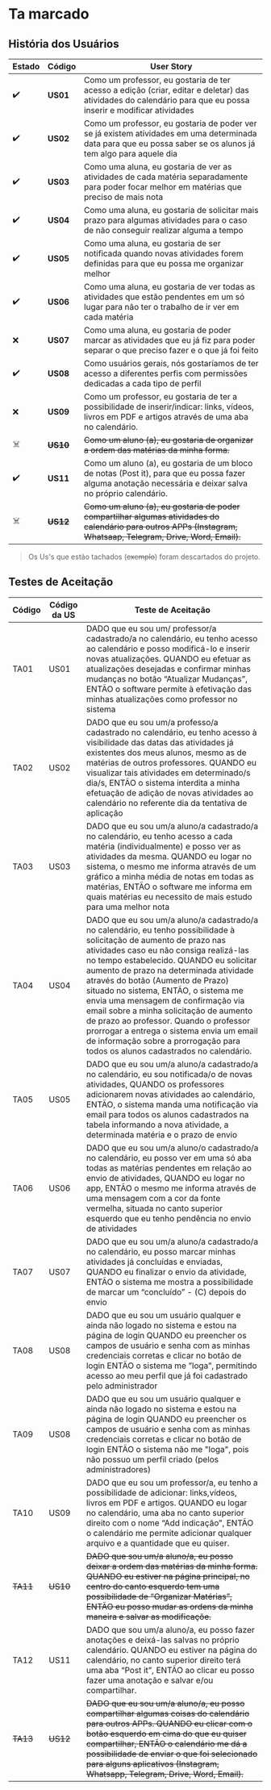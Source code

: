 # Ta marcado

## História dos Usuários

|Estado     | Código    | User Story                                                   |
|-----------| --------- | ------------------------------------------------------------ |
|:heavy_check_mark:        | **US01** | Como um professor, eu gostaria de ter acesso a edição (criar, editar e deletar) das atividades do calendário para que eu possa inserir e modificar atividades |
|:heavy_check_mark:           | **US02** | Como um professor, eu gostaria de poder ver se já existem atividades em uma determinada data para que eu possa saber se os alunos já tem algo para aquele dia |
|:heavy_check_mark:           | **US03** | Como uma aluna, eu gostaria de ver as atividades de cada matéria separadamente para poder focar melhor em matérias que preciso de mais nota |
|:heavy_check_mark:           | **US04** | Como uma aluna, eu gostaria de solicitar mais prazo para algumas atividades para o caso de não conseguir realizar alguma a tempo  |
|:heavy_check_mark:           | **US05**| Como uma aluna, eu gostaria de ser notificada quando novas atividades forem definidas para que eu possa me organizar melhor|
|:heavy_check_mark:          | **US06** | Como uma aluna, eu gostaria de ver todas as atividades que estão pendentes em um só lugar para não ter o trabalho de ir ver em cada matéria |
|:x:           | **US07** | Como uma aluna, eu gostaria de poder marcar as atividades que eu já fiz para poder separar o que preciso fazer e o que já foi feito |
|:heavy_check_mark:           | **US08** | Como usuários gerais, nós gostaríamos de ter acesso a diferentes perfis com permissões dedicadas a cada tipo de perfil  |
|:x:           | **US09** | Como um professor, eu gostaria de ter a possibilidade de inserir/indicar: links, vídeos, livros em PDF e artigos através de uma aba no calendário.|
|:skull_and_crossbones:           | ~~**US10**~~ | ~~Como um aluno (a), eu gostaria de organizar a ordem das matérias da minha forma.~~|
|:heavy_check_mark:           | **US11** | Como um aluno (a), eu gostaria de um bloco de notas (Post it), para que eu possa fazer alguma anotação necessária e deixar salva no próprio calendário.|
|:skull_and_crossbones:           | ~~**US12**~~ | ~~Como um aluno (a), eu gostaria de poder compartilhar algumas atividades do calendário para outros APPs (Instagram, Whatsaap, Telegram, Drive, Word, Email).~~|

>Os Us's que estão tachados (~~exemplo~~) foram descartados do projeto.




## Testes de Aceitação

| Código | Código da US | Teste de Aceitação                                           |
| ------ | ------------ | ------------------------------------------------------------ |
| TA01  | US01        | DADO que eu sou um/ professor/a cadastrado/a no calendário, eu tenho acesso ao calendário e posso modificá-lo e inserir novas atualizações. QUANDO eu efetuar as atualizações desejadas e confirmar minhas mudanças no botão “Atualizar Mudanças”, ENTÃO o software permite à efetivação das minhas atualizações como professor no sistema |
| TA02  | US02        | DADO que eu sou um/a professo/a cadastrado no calendário, eu tenho acesso à visibilidade das datas das atividades já existentes dos meus alunos, mesmo as de matérias de outros professores. QUANDO eu visualizar tais atividades em determinado/s dia/s, ENTÃO o sistema interdita a minha efetuação de adição de novas atividades ao calendário no referente dia da tentativa de aplicação |
| TA03  | US03        | DADO que eu sou um/a aluno/a cadastrado/a no calendário, eu tenho acesso a cada matéria (individualmente) e posso ver as atividades da mesma. QUANDO eu logar no sistema, o mesmo me informa através de um gráfico a minha média de notas em todas as matérias, ENTÃO o software me informa em quais matérias eu necessito de mais estudo para uma melhor nota |
| TA04    | US04          | DADO que eu sou um/a aluno/a cadastrado/a no calendário, eu tenho possibilidade à solicitação de aumento de prazo nas atividades caso eu não consiga realizá-las no tempo estabelecido. QUANDO eu solicitar aumento de prazo na determinada atividade através do botão (Aumento de Prazo) situado no sistema, ENTÃO, o sistema me envia uma mensagem de confirmação via email sobre a minha solicitação de aumento de prazo ao professor. Quando o professor prorrogar a entrega o sistema envia um email de informação sobre a prorrogação para todos os alunos cadastrados no calendário.|
| TA05    | US05          | DADO que eu sou um/a aluno/a cadastrado/a no calendário, eu sou notificada/o de novas atividades, QUANDO os professores adicionarem novas atividades ao calendário, ENTÃO, o sistema manda uma notificação via email para todos os alunos cadastrados na tabela informando a nova atividade, a determinada matéria e o prazo de envio |
| TA06    | US06          | DADO que eu sou um/a aluno/o cadastrado/a no calendário, eu posso ver em uma só aba todas as matérias pendentes em relação ao envio de atividades, QUANDO eu logar no app, ENTÃO o mesmo me informa através de uma mensagem com a cor da fonte vermelha, situada no canto superior esquerdo que eu tenho pendência no envio de atividades|
| TA07    | US07          | DADO que eu sou um/a aluno/a cadastrado/a no calendário, eu posso marcar minhas atividades já concluídas e enviadas, QUANDO eu finalizar o envio da atividade, ENTÃO o sistema me mostra a possibilidade de marcar um “concluído” - (C) depois do envio|
| TA08    | US08          | DADO que eu sou um usuário qualquer e ainda não logado no sistema e estou na página de login QUANDO eu preencher os campos de usuário e senha com as minhas credenciais corretas e clicar no botão de login ENTÃO o sistema me ”loga”, permitindo acesso ao meu perfil que já foi cadastrado pelo administrador|
| TA09    | US08          | DADO que eu sou um usuário qualquer e ainda não logado no sistema e estou na página de login QUANDO eu preencher os campos de usuário e senha com as minhas credenciais corretas e clicar no botão de login ENTÃO o sistema não me "loga", pois não possuo um perfil criado (pelos administradores)|
| TA10 | US09 | DADO que eu sou um professor/a, eu tenho a possibilidade de adicionar: links,vídeos, livros em PDF e artigos. QUANDO eu logar no calendário, uma aba no canto superior direito com o nome “Add indicação”, ENTÃO o calendário me permite adicionar qualquer arquivo e a quantidade que eu quiser.
| ~~TA11~~ | ~~US10~~ | ~~DADO que sou um/a aluno/a, eu posso deixar a ordem das matérias da minha forma. QUANDO eu estiver na página principal, no centro do canto esquerdo tem uma possibilidade de “Organizar Matérias”, ENTÃO eu posso mudar as ordens da minha maneira e salvar as modificaçõe.~~
| TA12 | US11 | DADO que sou um/a aluno/a, eu posso fazer anotações e deixá-las salvas no próprio calendário. QUANDO eu estiver na página do calendário, no canto superior direito terá uma aba “Post it”, ENTÃO ao clicar eu posso fazer uma anotação e salvar e/ou compartilhar.
| ~~TA13~~ | ~~US12~~ | ~~DADO que eu sou um/a aluno/a, eu posso compartilhar algumas coisas do calendário para outros APPs. QUANDO eu clicar com o botão esquerdo em cima do que eu quiser compartilhar, ENTÃO o calendário me dá a possibilidade de enviar o que foi selecionado para alguns aplicativos (Instagram, Whatsapp, Telegram, Drive, Word, Email).~~
